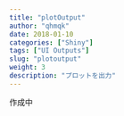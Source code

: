 ```yaml
---
title: "plotOutput"
author: "qhmqk"
date: 2018-01-10
categories: ["Shiny"]
tags: ["UI Outputs"]
slug: "plotoutput"
weight: 3
description: "プロットを出力"
---
```


作成中